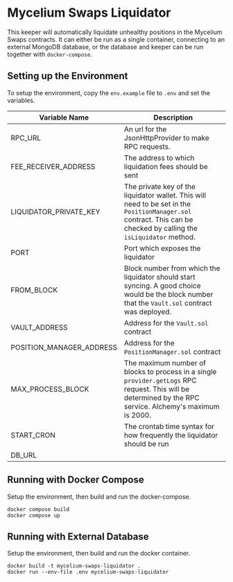 # Mycelium Swaps Liquidator

This keeper will automatically liquidate unhealthy positions in the Mycelium Swaps contracts.  It can either be run as a single container, connecting to an external MongoDB database, or the database and keeper can be run together with `docker-compose`.

## Setting up the Environment

To setup the environment, copy the `env.example` file to `.env` and set the variables.

| Variable Name            | Description                                                                                                                                                         |
|--------------------------|---------------------------------------------------------------------------------------------------------------------------------------------------------------------|
| RPC_URL                  | An url for the JsonHttpProvider to make RPC requests.                                                                                                               |
| FEE_RECEIVER_ADDRESS     | The address to which liquidation fees should be sent                                                                                                                |
| LIQUIDATOR_PRIVATE_KEY   | The private key of the liquidator wallet. This will need to be set in the `PositionManager.sol` contract. This can be checked by calling the `isLiquidator` method. |
| PORT                     | Port which exposes the liquidator                                                                                                                                   |
| FROM_BLOCK               | Block number from which the liquidator should start syncing.   A good choice would be the block number that the `Vault.sol` contract was deployed.                  |
| VAULT_ADDRESS            | Address for the `Vault.sol` contract                                                                                                                                |
| POSITION_MANAGER_ADDRESS | Address for the `PositionManager.sol` contract                                                                                                                      |
| MAX_PROCESS_BLOCK        | The maximum number of blocks to process in a single `provider.getLogs` RPC request. This will be determined by the RPC service.  Alchemy's maximum is 2000.         |
| START_CRON               | The crontab time syntax for how frequently the liquidator should be run                                                                                             |
| DB_URL       |           | The monogDB database connection url

## Running with Docker Compose

Setup the environment, then build and run the docker-compose.

```
docker compose build
docker compose up
```

## Running with External Database

Setup the environment, then build and run the docker container.

```
docker build -t mycelium-swaps-liquidator .
docker run --env-file .env mycelium-swaps-liquidator
```
